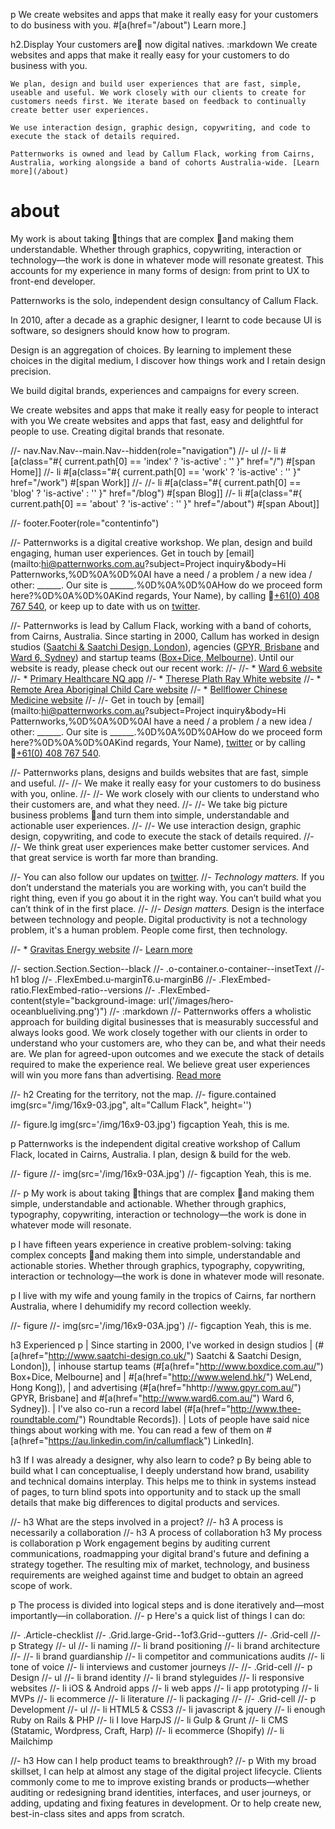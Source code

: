p We create websites and apps that make it really easy for your customers to do business with you. #[a(href="/about") Learn more.]


h2.Display Your customers are now digital natives.
:markdown
	We create websites and apps that make it really easy for your customers to do business with you.

	We plan, design and build user experiences that are fast, simple, useable and useful. We work closely with our clients to create for customers needs first. We iterate based on feedback to continually create better user experiences.

	We use interaction design, graphic design, copywriting, and code to execute the stack of details required.

	Patternworks is owned and lead by Callum Flack, working from Cairns, Australia, working alongside a band of cohorts Australia-wide. [Learn more](/about)






# about

My work is about taking things that are complex and making them understandable. Whether through graphics, copywriting, interaction or technology—the work is done in whatever mode will resonate greatest. This accounts for my experience in many forms of design: from print to UX to front-end developer.

Patternworks is the solo, independent design consultancy of Callum Flack.

In 2010, after a decade as a graphic designer, I learnt to code because UI is software, so designers should know how to program.

Design is an aggregation of choices. By learning to implement these choices in the digital medium, I discover how things work and I retain design precision.

We build digital brands, experiences and campaigns for every screen.

We create websites and apps that make it really easy for people to interact with you
We create websites and apps that fast, easy and delightful for people to use.
Creating digital brands that resonate.









//- nav.Nav.Nav--main.Nav--hidden(role="navigation")
//-     ul
//-         li #[a(class="#{ current.path[0] == 'index' ? 'is-active' : '' }" href="/") #[span Home]]
//-         li #[a(class="#{ current.path[0] == 'work' ? 'is-active' : '' }" href="/work") #[span Work]]
//-         //- li #[a(class="#{ current.path[0] == 'blog' ? 'is-active' : '' }" href="/blog") #[span Blog]]
//-         li #[a(class="#{ current.path[0] == 'about' ? 'is-active' : '' }" href="/about") #[span About]]

//- footer.Footer(role="contentinfo")

//- Patternworks is a digital creative workshop. We plan, design and build engaging, human user experiences. Get in touch by [email](mailto:hi@patternworks.com.au?subject=Project inquiry&body=Hi Patternworks,%0D%0A%0D%0AI have a need / a problem / a new idea / other: ______. Our site is ______.%0D%0A%0D%0AHow do we proceed form here?%0D%0A%0D%0AKind regards, Your Name), by calling [+61(0) 408 767 540](tel:+610-408-767-540), or keep up to date with us on <a href="https://twitter.com/patternworks_">twitter</a>.


//- Patternworks is lead by Callum Flack, working with a band of cohorts, from Cairns, Australia. Since starting in 2000, Callum has worked in design studios ([Saatchi & Saatchi Design, London](http://www.saatchi-design.co.uk/sagatiba)), agencies ([GPYR, Brisbane](http://www.gpyr.com.au/) and [Ward 6, Sydney](http://www.ward6.com.au/)) and startup teams ([Box+Dice, Melbourne](http://www.boxdice.com.au/)). Until our website is ready, please check out our recent work:
//-
//- * [Ward 6 website](http://www.ward6.com.au/)
//- * [Primary Healthcare NQ app](https://qolsurvey.primaryhealth.com.au/)
//- * [Therese Plath Ray White website](http://www.thereseplath.com.au/)
//- * [Remote Area Aboriginal Child Care website](http://raatsicc.org.au/)
//- * [Bellflower Chinese Medicine website](http://www.bellflowerchinesemedicine.com.au/)
//-
//- Get in touch by [email](mailto:hi@patternworks.com.au?subject=Project inquiry&body=Hi Patternworks,%0D%0A%0D%0AI have a need / a problem / a new idea / other: ______. Our site is ______.%0D%0A%0D%0AHow do we proceed form here?%0D%0A%0D%0AKind regards, Your Name), [twitter](https://twitter.com/patternworks_) or by calling [+61(0) 408 767 540](tel:+610-408-767-540).

//- Patternworks plans, designs and builds websites that are fast, simple and useful.
//-
//- We make it really easy for your customers to do business with you, online.
//-
//- We work closely with our clients to understand who their customers are, and what they need.
//-
//- We take big picture business problems and turn them into simple, understandable and actionable user experiences.
//-
//- We use interaction design, graphic design, copywriting, and code to execute the stack of details required.
//-
//- We think great user experiences make better customer services. And that great service is worth far more than branding.




//- You can also follow our updates on <a href="https://twitter.com/patternworks_">twitter</a>.
//- _Technology matters._ If you don’t understand the materials you are working with, you can’t build the right thing, even if you go about it in the right way. You can’t build what you can’t think of in the first place.
//-
//- _Design matters._ Design is the interface between technology and people. Digital productivity is not a technology problem, it's a human problem. People come first, then technology.

//- * [Gravitas Energy website](http://www.gravitasenergy.com.au/)
//- <a class="Arrow-right" href="/about">Learn more</a>

//- section.Section.Section--black
//- 	.o-container.o-container--insetText
//- 		h1 blog
//- 		.FlexEmbed.u-marginT6.u-marginB6
//- 			.FlexEmbed-ratio.FlexEmbed-ratio--versions
//- 			.FlexEmbed-content(style="background-image: url('/images/hero-oceanblueliving.png')")
//- 		:markdown
//- 			Patternworks offers a wholistic approach for building digital businesses that is measurably successful and always looks good. We work closely together with our clients in order to understand who your customers are, who they can be, and what their needs are. We plan for agreed-upon outcomes and we execute the stack of details required to make the experience real. We believe great user experiences will win you more fans than advertising. <a class="Arrow-right" href="/about">Read more</a>




//- h2 Creating for the territory, not the map.
//- figure.contained
	img(src="/img/16x9-03.jpg", alt="Callum Flack", height='')

//- figure.lg
	img(src='/img/16x9-03.jpg')
	figcaption Yeah, this is me.

p Patternworks is the independent digital creative workshop of Callum Flack, located in Cairns, Australia. I plan, design & build for the web.

//- figure
	//- img(src='/img/16x9-03A.jpg')
	//- figcaption Yeah, this is me.

//- p My work is about taking things that are complex and making them simple, understandable and actionable. Whether through graphics, typography, copywriting, interaction or technology—the work is done in whatever mode will resonate.

p I have fifteen years experience in creative problem-solving: taking complex concepts and making them into simple, understandable and actionable stories. Whether through graphics, typography, copywriting, interaction or technology—the work is done in whatever mode will resonate.

p I live with my wife and young family in the tropics of Cairns, far northern Australia, where I dehumidify my record collection weekly.

//- figure
//-     img(src='/img/16x9-03A.jpg')
//-     figcaption Yeah, this is me.

h3 Experienced
p
	| Since starting in 2000, I've worked in design studios
	| (#[a(href="http://www.saatchi-design.co.uk/") Saatchi & Saatchi Design, London]),
	| inhouse startup teams (#[a(href="http://www.boxdice.com.au/") Box+Dice, Melbourne] and
	| #[a(href="http://www.welend.hk/") WeLend, Hong Kong]),
	| and advertising (#[a(href="hhttp://www.gpyr.com.au/") GPYR, Brisbane] and #[a(href="http://www.ward6.com.au/") Ward 6, Sydney]).
	| I've also co-run a record label (#[a(href="http://www.thee-roundtable.com/") Roundtable Records]).
	| Lots of people have said nice things about working with me. You can read a few of them on #[a(href="https://au.linkedin.com/in/callumflack") LinkedIn].

h3 If I was already a designer, why also learn to code?
p By being able to build what I can conceptualise, I deeply understand how brand, usability and technical domains interplay. This helps me to think in systems instead of pages, to turn blind spots into opportunity and to stack up the small details that make big differences to digital products and services.

//- h3 What are the steps involved in a project?
//- h3 A process is necessarily a collaboration
//- h3 A process of collaboration
h3 My process is collaboration
p Work engagement begins by auditing current communications, roadmapping your digital brand's future and defining a strategy together. The resulting mix of market, technology, and business requirements are weighed against time and budget to obtain an agreed scope of work.

p The process is divided into logical steps and is done iteratively and—most importantly—in collaboration.
//- p Here's a quick list of things I can do:

//- .Article-checklist
//-     .Grid.large-Grid--1of3.Grid--gutters
//-         .Grid-cell
//-             p Strategy
//-             ul
//-                 li naming
//-                 li brand positioning
//-                 li brand architecture
//-                 //- li brand guardianship
//-                 li competitor and communications audits
//-                 li tone of voice
//-                 li interviews and customer journeys
//-
//-         .Grid-cell
//-             p Design
//-             ul
//-                 li brand identity
//-                 li brand styleguides
//-                 li responsive websites
//-                 li iOS & Android apps
//-                 li web apps
//-                 li app prototyping
//-                 li MVPs
//-                 li ecommerce
//-                 li literature
//-                 li packaging
//-
//-         .Grid-cell
//-             p Development
//-             ul
//-                 li HTML5 & CSS3
//-                 li javascript & jquery
//-                 li enough Ruby on Rails & PHP
//-                 li I love HarpJS
//-                 li Gulp & Grunt
//-                 li CMS (Statamic, Wordpress, Craft, Harp)
//-                 li ecommerce (Shopify)
//-                 li Mailchimp


//- h3 How can I help product teams to breakthrough?
//- p With my broad skillset, I can help at almost any stage of the digital project lifecycle. Clients commonly come to me to improve existing brands or products—whether auditing or redesigning brand identities, interfaces, and user journeys, or adding, updating and fixing features in development. Or to help create new, best-in-class sites and apps from scratch.
